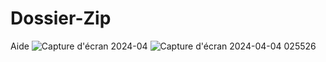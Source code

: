 # Dossier-Zip
Aide
![Capture d'écran 2024-04](https://github.com/Gunther-C/Dossier-Zip/assets/162619333/50054be5-46f7-46d1-8e74-4fbbbb0e79ed)
![Capture d'écran 2024-04-04 025526](https://github.com/Gunther-C/Dossier-Zip/assets/162619333/50054be5-46f7-46d1-8e74-4fbbbb0e79ed)
